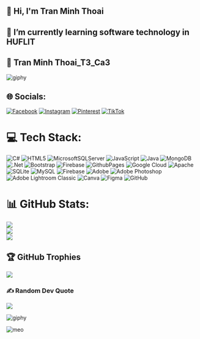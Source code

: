 ## 👋 Hi, I'm Tran Minh Thoai
## 🌱 I’m currently learning software technology in HUFLIT
## 🌱 Tran Minh Thoai_T3_Ca3
![giphy](https://github.com/user-attachments/assets/272b8391-74cd-42b2-ac72-65784849e3fe)

## 🌐 Socials:
[![Facebook](https://img.shields.io/badge/Facebook-%231877F2.svg?logo=Facebook&logoColor=white)](https://facebook.com/https://www.facebook.com/mthoai000/) [![Instagram](https://img.shields.io/badge/Instagram-%23E4405F.svg?logo=Instagram&logoColor=white)](https://instagram.com/https://www.instagram.com/aphelios_184/) [![Pinterest](https://img.shields.io/badge/Pinterest-%23E60023.svg?logo=Pinterest&logoColor=white)](https://pinterest.com/https://www.pinterest.com/minhthoai0104/) [![TikTok](https://img.shields.io/badge/TikTok-%23000000.svg?logo=TikTok&logoColor=white)](https://tiktok.com/@https://www.tiktok.com/@tmt_4104) 

# 💻 Tech Stack:
![C#](https://img.shields.io/badge/c%23-%23239120.svg?style=for-the-badge&logo=csharp&logoColor=white) ![HTML5](https://img.shields.io/badge/html5-%23E34F26.svg?style=for-the-badge&logo=html5&logoColor=white) ![MicrosoftSQLServer](https://img.shields.io/badge/Microsoft%20SQL%20Server-CC2927?style=for-the-badge&logo=microsoft%20sql%20server&logoColor=white) ![JavaScript](https://img.shields.io/badge/javascript-%23323330.svg?style=for-the-badge&logo=javascript&logoColor=%23F7DF1E) ![Java](https://img.shields.io/badge/java-%23ED8B00.svg?style=for-the-badge&logo=openjdk&logoColor=white) ![MongoDB](https://img.shields.io/badge/MongoDB-%234ea94b.svg?style=for-the-badge&logo=mongodb&logoColor=white) ![.Net](https://img.shields.io/badge/.NET-5C2D91?style=for-the-badge&logo=.net&logoColor=white) ![Bootstrap](https://img.shields.io/badge/bootstrap-%238511FA.svg?style=for-the-badge&logo=bootstrap&logoColor=white) ![Firebase](https://img.shields.io/badge/firebase-%23039BE5.svg?style=for-the-badge&logo=firebase) ![GithubPages](https://img.shields.io/badge/github%20pages-121013?style=for-the-badge&logo=github&logoColor=white) ![Google Cloud](https://img.shields.io/badge/GoogleCloud-%234285F4.svg?style=for-the-badge&logo=google-cloud&logoColor=white) ![Apache](https://img.shields.io/badge/apache-%23D42029.svg?style=for-the-badge&logo=apache&logoColor=white) ![SQLite](https://img.shields.io/badge/sqlite-%2307405e.svg?style=for-the-badge&logo=sqlite&logoColor=white) ![MySQL](https://img.shields.io/badge/mysql-4479A1.svg?style=for-the-badge&logo=mysql&logoColor=white) ![Firebase](https://img.shields.io/badge/firebase-a08021?style=for-the-badge&logo=firebase&logoColor=ffcd34) ![Adobe](https://img.shields.io/badge/adobe-%23FF0000.svg?style=for-the-badge&logo=adobe&logoColor=white) ![Adobe Photoshop](https://img.shields.io/badge/adobe%20photoshop-%2331A8FF.svg?style=for-the-badge&logo=adobe%20photoshop&logoColor=white) ![Adobe Lightroom Classic](https://img.shields.io/badge/Adobe%20Lightroom%20Classic-31A8FF.svg?style=for-the-badge&logo=Adobe%20Lightroom%20Classic&logoColor=white) ![Canva](https://img.shields.io/badge/Canva-%2300C4CC.svg?style=for-the-badge&logo=Canva&logoColor=white) ![Figma](https://img.shields.io/badge/figma-%23F24E1E.svg?style=for-the-badge&logo=figma&logoColor=white) ![GitHub](https://img.shields.io/badge/github-%23121011.svg?style=for-the-badge&logo=github&logoColor=white)
# 📊 GitHub Stats:
![](https://github-readme-stats.vercel.app/api?username=minhthoai104&theme=dark&hide_border=false&include_all_commits=false&count_private=false)<br/>
![](https://github-readme-streak-stats.herokuapp.com/?user=minhthoai104&theme=dark&hide_border=false)<br/>
![](https://github-readme-stats.vercel.app/api/top-langs/?username=minhthoai104&theme=dark&hide_border=false&include_all_commits=false&count_private=false&layout=compact)

## 🏆 GitHub Trophies
![](https://github-profile-trophy.vercel.app/?username=minhthoai104&theme=radical&no-frame=false&no-bg=true&margin-w=4)

### ✍️ Random Dev Quote
![](https://quotes-github-readme.vercel.app/api?type=horizontal&theme=light)

![giphy](https://media.giphy.com/media/9s8Jq3Sc1ZnZS/giphy.gif?cid=790b7611xonpv9viyr0yr6jr9qxnig6nq1u3x0f6qa6hku0q&ep=v1_gifs_trending&rid=giphy.gif&ct=g)

![meo](https://github.com/user-attachments/assets/38ef0dbb-de21-4dcc-9035-eeea70d8d3e8)
